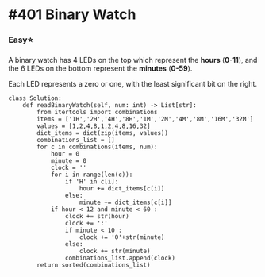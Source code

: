 # \#401 Binary Watch

### Easy:star:

A binary watch has 4 LEDs on the top which represent the **hours** \(**0-11**\), and the 6 LEDs on the bottom represent the **minutes** \(**0-59**\).

Each LED represents a zero or one, with the least significant bit on the right.

```text
class Solution:
    def readBinaryWatch(self, num: int) -> List[str]:
        from itertools import combinations
        items = ['1H','2H','4H','8H','1M','2M','4M','8M','16M','32M']
        values = [1,2,4,8,1,2,4,8,16,32]
        dict_items = dict(zip(items, values))
        combinations_list = []
        for c in combinations(items, num):
            hour = 0
            minute = 0
            clock = ''
            for i in range(len(c)):
                if 'H' in c[i]:
                    hour += dict_items[c[i]]
                else:
                    minute += dict_items[c[i]]
            if hour < 12 and minute < 60 :
                clock += str(hour)
                clock += ':'
                if minute < 10 :
                    clock += '0'+str(minute)
                else:
                    clock += str(minute)
                combinations_list.append(clock)
        return sorted(combinations_list)
```

